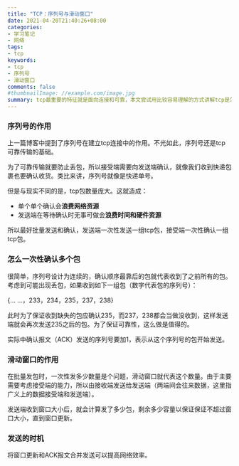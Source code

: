 ```yaml
---
title: "TCP：序列号与滑动窗口"
date: 2021-04-20T21:40:26+08:00
categories:
- 学习笔记
- 网络
tags:
- tcp
keywords:
- tcp
- 序列号
- 滑动窗口
comments: false
#thumbnailImage: //example.com/image.jpg
summary: tcp最重要的特征就是面向连接和可靠，本文尝试用比较容易理解的方式讲解tcp是怎么做到可靠传输的。
---
```


<!--more-->

### 序列号的作用

上一篇博客中提到了序列号在建立tcp连接中的作用。不光如此，序列号还是tcp可靠传输的基础。

为了可靠传输就要防止丢包，所以接受端需要向发送端确认，就像我们收到快递包裹也要确认收货。类比来讲，序列号就像是快递单号。

但是与现实不同的是，tcp包数量庞大。这就造成：

- 单个单个确认会**浪费网络资源**
- 发送端在等待确认时无事可做会**浪费时间和硬件资源**

所以最好批量发送和确认，发送端一次性发送一组tcp包，接受端一次性确认一组tcp包。

### 怎么一次性确认多个包

很简单，序列号设计为连续的，确认顺序最靠后的包就代表收到了之前所有的包。考虑到可能出现丢包，如果收到如下一组包（数字代表包的序列号）：

{... ...，233，234，235，237，238}

此时为了保证收到缺失的包应确认235，而237，238都会当做没收到，这样发送端就会再次发送235之后的包。为了保证可靠性，这么做是值得的。

实际中确认报文（ACK）发送的序列号要加1，表示从这个序列号的包开始发送。

### 滑动窗口的作用

在批量发包时，一次性发多少数量是个问题，滑动窗口就代表这个数量。由于主要需要考虑接受端的能力，所以由接收端发送给发送端（两端间会往来数据，这里指广义上的数据接受端和发送端）。

发送端收到窗口大小后，就会计算发了多少包，剩余多少容量以保证保证不超过窗口大小，直到窗口更新。

### 发送的时机

将窗口更新和ACK报文合并发送可以提高网络效率。

